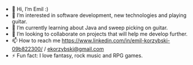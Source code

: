 - 👋 Hi, I’m Emil :)
- 👀 I’m interested in software development, new technologies and playing guitar.
- 🌱 I’m currently learning about Java and sweep picking on guitar.
- 💞️ I’m looking to collaborate on projects that will help me develop further.
- 📫 How to reach me https://www.linkedin.com/in/emil-korzybski-09b822300/ / ekorzybski@gmail.com
- ⚡ Fun fact: I love fantasy, rock music and RPG games.

